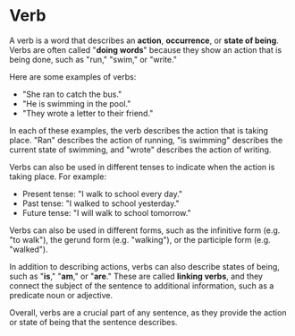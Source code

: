 # Verb

A verb is a word that describes an **action**, **occurrence**, or **state of being**. Verbs are often called "**doing words**" because they show an action that is being done, such as "run," "swim," or "write."

Here are some examples of verbs:

- "She ran to catch the bus."
- "He is swimming in the pool."
- "They wrote a letter to their friend."

In each of these examples, the verb describes the action that is taking place. "Ran" describes the action of running, "is swimming" describes the current state of swimming, and "wrote" describes the action of writing.

Verbs can also be used in different tenses to indicate when the action is taking place. For example:

- Present tense: "I walk to school every day."
- Past tense: "I walked to school yesterday."
- Future tense: "I will walk to school tomorrow."

Verbs can also be used in different forms, such as the infinitive form (e.g. "to walk"), the gerund form (e.g. "walking"), or the participle form (e.g. "walked").

In addition to describing actions, verbs can also describe states of being, such as "**is**," "**am**," or "**are**." These are called **linking verbs**, and they connect the subject of the sentence to additional information, such as a predicate noun or adjective.

Overall, verbs are a crucial part of any sentence, as they provide the action or state of being that the sentence describes.